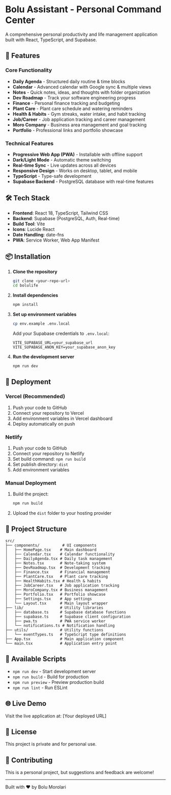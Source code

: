 # Bolu Assistant - Personal Command Center

A comprehensive personal productivity and life management application built with React, TypeScript, and Supabase.

## 🚀 Features

### Core Functionality
- **Daily Agenda** - Structured daily routine & time blocks
- **Calendar** - Advanced calendar with Google sync & multiple views
- **Notes** - Quick notes, ideas, and thoughts with folder organization
- **Dev Roadmap** - Track your software engineering progress
- **Finance** - Personal finance tracking and budgeting
- **Plant Care** - Plant care schedule and watering reminders
- **Health & Habits** - Gym streaks, water intake, and habit tracking
- **Job/Career** - Job application tracking and career management
- **Moro Company** - Business area management and goal tracking
- **Portfolio** - Professional links and portfolio showcase

### Technical Features
- **Progressive Web App (PWA)** - Installable with offline support
- **Dark/Light Mode** - Automatic theme switching
- **Real-time Sync** - Live updates across all devices
- **Responsive Design** - Works on desktop, tablet, and mobile
- **TypeScript** - Type-safe development
- **Supabase Backend** - PostgreSQL database with real-time features

## 🛠️ Tech Stack

- **Frontend**: React 18, TypeScript, Tailwind CSS
- **Backend**: Supabase (PostgreSQL, Auth, Real-time)
- **Build Tool**: Vite
- **Icons**: Lucide React
- **Date Handling**: date-fns
- **PWA**: Service Worker, Web App Manifest

## 📦 Installation

1. **Clone the repository**
   ```bash
   git clone <your-repo-url>
   cd bolulife
   ```

2. **Install dependencies**
   ```bash
   npm install
   ```

3. **Set up environment variables**
   ```bash
   cp env.example .env.local
   ```
   Add your Supabase credentials to `.env.local`:
   ```
   VITE_SUPABASE_URL=your_supabase_url
   VITE_SUPABASE_ANON_KEY=your_supabase_anon_key
   ```

4. **Run the development server**
   ```bash
   npm run dev
   ```

## 🚀 Deployment

### Vercel (Recommended)
1. Push your code to GitHub
2. Connect your repository to Vercel
3. Add environment variables in Vercel dashboard
4. Deploy automatically on push

### Netlify
1. Push your code to GitHub
2. Connect your repository to Netlify
3. Set build command: `npm run build`
4. Set publish directory: `dist`
5. Add environment variables

### Manual Deployment
1. Build the project:
   ```bash
   npm run build
   ```
2. Upload the `dist` folder to your hosting provider

## 📁 Project Structure

```
src/
├── components/          # UI components
│   ├── HomePage.tsx    # Main dashboard
│   ├── Calendar.tsx    # Calendar functionality
│   ├── DailyAgenda.tsx # Daily task management
│   ├── Notes.tsx       # Note-taking system
│   ├── DevRoadmap.tsx  # Development tracking
│   ├── Finance.tsx     # Financial management
│   ├── PlantCare.tsx   # Plant care tracking
│   ├── HealthHabits.tsx # Health & habits
│   ├── JobCareer.tsx   # Job application tracking
│   ├── MoroCompany.tsx # Business management
│   ├── Portfolio.tsx   # Portfolio showcase
│   ├── Settings.tsx    # App settings
│   └── Layout.tsx      # Main layout wrapper
├── lib/                # Utility libraries
│   ├── database.ts     # Supabase database functions
│   ├── supabase.ts     # Supabase client configuration
│   ├── pwa.ts          # PWA service worker
│   └── notifications.ts # Notification handling
├── utils/              # Utility functions
│   └── eventTypes.ts   # TypeScript type definitions
├── App.tsx             # Main application component
└── main.tsx            # Application entry point
```

## 🔧 Available Scripts

- `npm run dev` - Start development server
- `npm run build` - Build for production
- `npm run preview` - Preview production build
- `npm run lint` - Run ESLint

## 🌐 Live Demo

Visit the live application at: [Your deployed URL]

## 📝 License

This project is private and for personal use.

## 🤝 Contributing

This is a personal project, but suggestions and feedback are welcome!

---

Built with ❤️ by Bolu Morolari